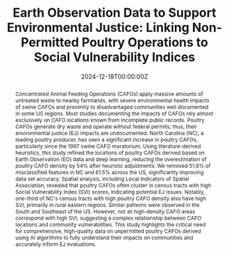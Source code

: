 ---
title: "Earth Observation Data to Support Environmental Justice: Linking Non-Permitted Poultry Operations to Social Vulnerability Indices"
authors:
- admin
- juliocaineta
- brookecox
- Stephen V. Stehman
- Ayse Ercumen
- Rebecca Witter
- Ryan Emanuel
- Dana E. Powell
- Kemp Burdette
- Sherri White-Williamson
- Shea Tuberty

author_notes:
- "Corresponding Author"

date: "2024-12-18T00:00:00Z"
doi: "https://doi.org/10.1029/2024GH001179"

# Schedule page publish date (NOT publication's date).
publishDate: "2025-01-14T16:45:00Z"

# Indicate if this is related to GAEC by typing "Lab Related" if not, leave blank
categories: "Lab Related" 

# Publication type.
# Legend: 0 = Uncategorized; 1 = Conference paper; 2 = Journal article;
# 3 = Preprint / Working Paper; 4 = Report; 5 = Book; 6 = Book section;
# 7 = Thesis; 8 = Patent
publication_types: ["2"]

# Publication name and optional abbreviated publication name.
publication: "GeoHealth"
publication_short: ""

abstract: Concentrated Animal Feeding Operations (CAFOs) apply massive amounts of untreated waste to nearby farmlands, with severe environmental health impacts of swine CAFOs and proximity to disadvantaged communities well documented in some US regions. Most studies documenting the impacts of CAFOs rely almost exclusively on CAFO locations known from incomplete public records. Poultry CAFOs generate dry waste and operate without federal permits; thus, their environmental justice (EJ) impacts are undocumented. North Carolina (NC), a leading poultry producer, has seen a significant increase in poultry CAFOs, particularly since the 1997 swine CAFO moratorium. Using literature-derived heuristics, this study refined the locations of poultry CAFOs derived based on Earth Observation (EO) data and deep learning, reducing the overestimation of poultry CAFO density by 54% after heuristic adjustments. We removed 51.8% of misclassified features in NC and 61.5% across the US, significantly improving data set accuracy. Spatial analysis, including Local Indicators of Spatial Association, revealed that poultry CAFOs often cluster in census tracts with high Social Vulnerability Index (SVI) scores, indicating potential EJ issues. Notably, one-third of NC's census tracts with high poultry CAFO density also have high SVI, primarily in rural eastern regions. Similar patterns were observed in the South and Southeast of the US. However, not all high-density CAFO areas correspond with high SVI, suggesting a complex relationship between CAFO locations and community vulnerabilities. This study highlights the critical need for comprehensive, high-quality data on unpermitted poultry CAFOs derived using AI algorithms to fully understand their impacts on communities and accurately inform EJ evaluations.

# Summary. An optional shortened abstract.
summary: []

tags:
- Environmental Justice
- LISA clusters
- Poultry CAFOs
- Social Vulnerability
- Machine Learning

featured: false

# links:
# - name: ""
#   url: ""
url_pdf: 'https://agupubs.onlinelibrary.wiley.com/doi/epdf/10.1029/2024GH001179'
url_code: ''
url_dataset: ''
url_poster: ''
url_project: ''
url_slides: ''
url_source: ''
url_video: ''

# Featured image
# To use, add an image named `featured.jpg/png` to your page's folder. 
image:
  caption: ''
  focal_point: ""
  preview_only: false

# Associated Projects (optional).
#   Associate this publication with one or more of your projects.
#   Simply enter your project's folder or file name without extension.
#   E.g. `internal-project` references `content/project/internal-project/index.md`.
#   Otherwise, set `projects: []`.
projects: []

# Slides (optional).
#   Associate this publication with Markdown slides.
#   Simply enter your slide deck's filename without extension.
#   E.g. `slides: "example"` references `content/slides/example/index.md`.
#   Otherwise, set `slides: ""`.
slides: ""
---